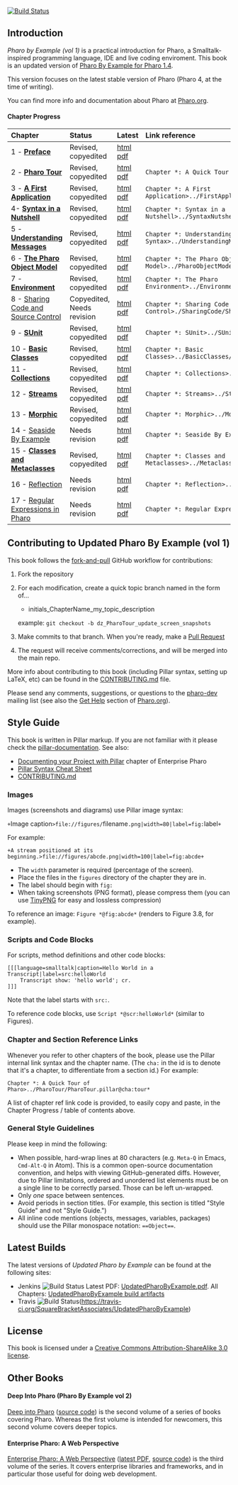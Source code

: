 [![Build Status](https://travis-ci.org/SquareBracketAssociates/UpdatedPharoByExample.svg?branch=master)](https://travis-ci.org/SquareBracketAssociates/UpdatedPharoByExample)

## Introduction

*Pharo by Example (vol 1)* is a practical introduction for Pharo, a Smalltalk-inspired programming language, IDE and live coding enviroment. This book is an updated version of [Pharo By Example for Pharo 1.4](https://github.com/SquareBracketAssociates/PharoByExample-english).

This version focuses on the latest stable version of Pharo (Pharo 4, at the time of writing).

You can find more info and documentation about Pharo at [Pharo.org](http://pharo.org/).

#### Chapter Progress

Chapter | Status | Latest | Link reference |
:-------|:-------|:-------|:----------------
1 - **[Preface](Preface/)** | Revised, copyedited | [html](https://ci.inria.fr/pharo-contribution/job/UpdatedPharoByExample/lastSuccessfulBuild/artifact/book-result/Preface/Preface.html) [pdf](https://ci.inria.fr/pharo-contribution/job/UpdatedPharoByExample/lastSuccessfulBuild/artifact/book-result/Preface/Preface.pdf) |
2 - **[Pharo Tour](PharoTour)** | Revised, copyedited | [html](https://ci.inria.fr/pharo-contribution/job/UpdatedPharoByExample/lastSuccessfulBuild/artifact/book-result/PharoTour/PharoTour.html) [pdf](https://ci.inria.fr/pharo-contribution/job/UpdatedPharoByExample/lastSuccessfulBuild/artifact/book-result/PharoTour/PharoTour.pdf) | `Chapter *: A Quick Tour of Pharo>../PharoTour/PharoTour.pillar@cha:tour*`
3 - **[A First Application](FirstApplication/)** | Revised, copyedited | [html](https://ci.inria.fr/pharo-contribution/job/UpdatedPharoByExample/lastSuccessfulBuild/artifact/book-result/FirstApplication/FirstApplication.html) [pdf](https://ci.inria.fr/pharo-contribution/job/UpdatedPharoByExample/lastSuccessfulBuild/artifact/book-result/FirstApplication/FirstApplication.pdf) | `Chapter *: A First Application>../FirstApplication/FirstApplicatioin.pier@cha:firstApp*`
4- **[Syntax in a Nutshell](SyntaxNutshell/)** | Revised, copyedited | [html](https://ci.inria.fr/pharo-contribution/job/UpdatedPharoByExample/lastSuccessfulBuild/artifact/book-result/SyntaxNutshell/SyntaxNutshell.html) [pdf](https://ci.inria.fr/pharo-contribution/job/UpdatedPharoByExample/lastSuccessfulBuild/artifact/book-result/SyntaxNutshell/SyntaxNutshell.pdf) | `Chapter *: Syntax in a Nutshell>../SyntaxNutshell/SyntaxNutshell.pillar@cha:syntax*`
5 - **[Understanding Messages](UnderstandingMessage/)** | Revised, copyedited | [html](https://ci.inria.fr/pharo-contribution/job/UpdatedPharoByExample/lastSuccessfulBuild/artifact/book-result/UnderstandingMessage/UnderstandingMessage.html) [pdf](https://ci.inria.fr/pharo-contribution/job/UpdatedPharoByExample/lastSuccessfulBuild/artifact/book-result/UnderstandingMessage/UnderstandingMessage.pdf) | `Chapter *: Understanding Message Syntax>../UnderstandingMessage/UnderstandingMessage.pillar@cha:messages*`
6 - **[The Pharo Object Model](PharoObjectModel/)** | Revised, copyedited | [html](https://ci.inria.fr/pharo-contribution/job/UpdatedPharoByExample/lastSuccessfulBuild/artifact/book-result/PharoObjectModel/PharoObjectModel.html) [pdf](https://ci.inria.fr/pharo-contribution/job/UpdatedPharoByExample/lastSuccessfulBuild/artifact/book-result/PharoObjectModel/PharoObjectModel.pdf) | `Chapter *: The Pharo Object Model>../PharoObjectModel/PharoObjectModel.pier@cha:model*`
7 - **[Environment](Environment/)** | Revised, copyedited | [html](https://ci.inria.fr/pharo-contribution/job/UpdatedPharoByExample/lastSuccessfulBuild/artifact/book-result/Environment/Environment.html) [pdf](https://ci.inria.fr/pharo-contribution/job/UpdatedPharoByExample/lastSuccessfulBuild/artifact/book-result/Environment/Environment.pdf) | `Chapter *: The Pharo Environment>../Environment/Environment.pillar@cha:env* `
8 - [Sharing Code and Source Control](SharingCode/) | Copyedited, Needs revision | [html](https://ci.inria.fr/pharo-contribution/job/UpdatedPharoByExample/lastSuccessfulBuild/artifact/book-result/SharingCode/SharingCode.html) [pdf](https://ci.inria.fr/pharo-contribution/job/UpdatedPharoByExample/lastSuccessfulBuild/artifact/book-result/SharingCode/SharingCode.pdf) | `Chapter *: Sharing Code and Source Control>./SharingCode/SharingCode.pillar@cha:sharingCode*`
9 - **[SUnit](SUnit/)** | Revised, copyedited | [html](https://ci.inria.fr/pharo-contribution/job/UpdatedPharoByExample/lastSuccessfulBuild/artifact/book-result/SUnit/SUnit.html) [pdf](https://ci.inria.fr/pharo-contribution/job/UpdatedPharoByExample/lastSuccessfulBuild/artifact/book-result/SUnit/SUnit.pdf) | `Chapter *: SUnit>../SUnit/SUnit.pillar@cha:sunit*`
10 - **[Basic Classes](BasicClasses/)** | Revised, copyedited | [html](https://ci.inria.fr/pharo-contribution/job/UpdatedPharoByExample/lastSuccessfulBuild/artifact/book-result/BasicClasses/BasicClasses.html) [pdf](https://ci.inria.fr/pharo-contribution/job/UpdatedPharoByExample/lastSuccessfulBuild/artifact/book-result/BasicClasses/BasicClasses.pdf) | `Chapter *: Basic Classes>../BasicClasses/BasicClasses.pier@cha:basicClasses*`
11 - **[Collections](Collections/)** | Revised, copyedited | [html](https://ci.inria.fr/pharo-contribution/job/UpdatedPharoByExample/lastSuccessfulBuild/artifact/book-result/Collections/Collections.html) [pdf](https://ci.inria.fr/pharo-contribution/job/UpdatedPharoByExample/lastSuccessfulBuild/artifact/book-result/Collections/Collections.pdf) | `Chapter *: Collections>../Collections/Collections.pier@cha:collections*`
12 - **[Streams](Streams/)** | Revised, copyedited | [html](https://ci.inria.fr/pharo-contribution/job/UpdatedPharoByExample/lastSuccessfulBuild/artifact/book-result/Streams/Streams.html) [pdf](https://ci.inria.fr/pharo-contribution/job/UpdatedPharoByExample/lastSuccessfulBuild/artifact/book-result/Streams/Streams.pdf) | `Chapter *: Streams>../Streams/Streams.pillar@cha:streams*`
13 - **[Morphic](Morphic/)** | Revised, copyedited | [html](https://ci.inria.fr/pharo-contribution/job/UpdatedPharoByExample/lastSuccessfulBuild/artifact/book-result/Morphic/Morphic.html) [pdf](https://ci.inria.fr/pharo-contribution/job/UpdatedPharoByExample/lastSuccessfulBuild/artifact/book-result/Morphic/Morphic.pdf) | `Chapter *: Morphic>../Morphic/Morphic.pier@cha:morphic*`
14 - [Seaside By Example](Seaside/) | Needs revision | [html](https://ci.inria.fr/pharo-contribution/job/UpdatedPharoByExample/lastSuccessfulBuild/artifact/book-result/Seaside/Seaside.html) [pdf](https://ci.inria.fr/pharo-contribution/job/UpdatedPharoByExample/lastSuccessfulBuild/artifact/book-result/Seaside/Seaside.pdf) | `Chapter *: Seaside By Example>../Seaside/Seaside.pier@cha:seaside*`
15 - **[Classes and Metaclasses](Metaclasses/)** | Revised, copyedited | [html](https://ci.inria.fr/pharo-contribution/job/UpdatedPharoByExample/lastSuccessfulBuild/artifact/book-result/Metaclasses/Metaclasses.html) [pdf](https://ci.inria.fr/pharo-contribution/job/UpdatedPharoByExample/lastSuccessfulBuild/artifact/book-result/Metaclasses/Metaclasses.pdf) | `Chapter *: Classes and Metaclasses>../Metaclasses/Metaclasses.pillar@cha:metaclasses*`
16 - [Reflection](Reflection/) | Needs revision | [html](https://ci.inria.fr/pharo-contribution/job/UpdatedPharoByExample/lastSuccessfulBuild/artifact/book-result/Reflection/Reflection.html) [pdf](https://ci.inria.fr/pharo-contribution/job/UpdatedPharoByExample/lastSuccessfulBuild/artifact/book-result/Reflection/Reflection.pdf) | `Chapter *: Reflection>../Reflexion/Reflexion.pier@cha:reflection*`
17 - [Regular Expressions in Pharo](Regex/) | Needs revision | [html](https://ci.inria.fr/pharo-contribution/job/UpdatedPharoByExample/lastSuccessfulBuild/artifact/book-result/Regex/Regex.html) [pdf](https://ci.inria.fr/pharo-contribution/job/UpdatedPharoByExample/lastSuccessfulBuild/artifact/book-result/Regex/Regex.pdf) | `Chapter *: Regular Expressions in Pharo>../Regex/Regex.pier@cha:regex*`

## Contributing to Updated Pharo By Example (vol 1)
This book follows the
[fork-and-pull](https://help.github.com/articles/using-pull-requests/#fork--pull)
GitHub workflow for contributions:

1. Fork the repository

2. For each modification, create a quick topic branch named in the form of...

   * initials_ChapterName_my_topic_description   

   example: `git checkout -b dz_PharoTour_update_screen_snapshots`

3. Make commits to that branch. When you're ready, make a
    [Pull Request](https://help.github.com/articles/using-pull-requests/#sending-the-pull-request)

4. The request will receive comments/corrections, and will be merged into the
    main repo.

More info about contributing to this book (including Pillar syntax, setting up
LaTeX, etc) can be found in the [CONTRIBUTING.md](CONTRIBUTING.md) file.

Please send any comments, suggestions, or questions to the [pharo-dev](http://lists.pharo.org/mailman/listinfo/pharo-users_lists.pharo.org)
mailing list (see also the [Get Help](http://www.pharo.org/community) section of
[Pharo.org](http://www.pharo.org/)).

## Style Guide

This book is written in Pillar markup. If you are not familiar with it please check the [pillar-documentation](https://github.com/pillar-markup/pillar-documentation).
See also:

* [Documenting your Project with Pillar](https://ci.inria.fr/pharo-contribution/job/EnterprisePharoBook/lastSuccessfulBuild/artifact/book-result/PillarChap/Pillar.html) chapter of Enterprise Pharo
* [Pillar Syntax Cheat Sheet](http://www.cheatography.com/benjaminvanryseghem/cheat-sheets/pillar/)
* [CONTRIBUTING.md](CONTRIBUTING.md)

### Images
Images (screenshots and diagrams) use Pillar image syntax:

`+`Image caption`>file://figures/`filename`.png|width=80|label=fig:`label`+`

For example:

```
+A stream positioned at its beginning.>file://figures/abcde.png|width=100|label=fig:abcde+
```

* The `width` parameter is required (percentage of the screen).
* Place the files in the `figures` directory of the chapter they are in.
* The label should begin with `fig:`
* When taking screenshots (PNG format), please compress them (you can use
[TinyPNG](https://tinypng.com/) for easy and lossless compression)

To reference an image: `Figure *@fig:abcde*`  (renders to Figure 3.8, for
example).

### Scripts and Code Blocks
For scripts, method definitions and other code blocks:

```
[[[language=smalltalk|caption=Hello World in a Transcript|label=src:helloWorld
	Transcript show: 'hello world'; cr.
]]]
```

Note that the label starts with `src:`.

To reference code blocks, use `Script *@scr:helloWorld*` (similar to Figures).

### Chapter and Section Reference Links

Whenever you refer to other chapters of the book, please use the Pillar internal
link syntax and the chapter name. (The `cha:` in the id is to denote that it's
a chapter, to differentiate from a section id.) For example:

`Chapter *: A Quick Tour of Pharo>../PharoTour/PharoTour.pillar@cha:tour*`

A list of chapter ref link code is provided, to easily copy and paste, in the
Chapter Progress / table of contents above.

### General Style Guidelines
Please keep in mind the following:

* When possible, hard-wrap lines at 80 characters (e.g. `Meta-Q` in Emacs,
    `Cmd-Alt-Q` in Atom). This is a common open-source documentation convention,
    and helps with viewing GitHub-generated diffs.
    However, due to Pillar limitations, ordered and unordered list elements must
    be on a single line to be correctly parsed. Those can be left un-wrapped.
* Only *one* space between sentences.
* Avoid periods in section titles. (For example, this section is titled "Style Guide"
    and not "Style Guide.")
* All inline code mentions (objects, messages, variables, packages) should use the
    Pillar monospace notation: `==Object==`.

## Latest Builds

The latest versions of *Updated Pharo by Example* can be found at the following sites:

* Jenkins ![Build Status](https://ci.inria.fr/pharo-contribution/buildStatus/icon?job=UpdatedPharoByExample)
    Latest PDF: [UpdatedPharoByExample.pdf](https://ci.inria.fr/pharo-contribution/view/Books/job/UpdatedPharoByExample/lastSuccessfulBuild/artifact/book-result/UpdatedPharoByExample.pdf). All Chapters: [UpdatedPharoByExample build artifacts](https://ci.inria.fr/pharo-contribution/job/UpdatedPharoByExample/lastSuccessfulBuild/artifact/book-result/)
* Travis ![Build Status](https://travis-ci.org/SquareBracketAssociates/UpdatedPharoByExample.svg?branch=master)(https://travis-ci.org/SquareBracketAssociates/UpdatedPharoByExample)

## License
This book is licensed under a
[Creative Commons Attribution-ShareAlike 3.0 license](http://creativecommons.org/licenses/by-sa/3.0/).

## Other Books
#### Deep Into Pharo (Pharo By Example vol 2)
[Deep into Pharo](http://www.deepintopharo.com/) ([source code](https://gforge.inria.fr/scm/viewvc.php/PharoByExampleTwo-Eng/?root=pharobooks)) is the second volume of a series of books covering Pharo. Whereas the first volume is intended for newcomers, this second volume covers deeper topics.

#### Enterprise Pharo: A Web Perspective
[Enterprise Pharo: A Web Perspective](http://files.pharo.org/books/enterprisepharo/)
([latest
PDF](https://ci.inria.fr/pharo-contribution/view/Books/job/EnterprisePharoBook/lastSuccessfulBuild/artifact/book-result/EnterprisePharo.pdf),
[source code](https://github.com/SquareBracketAssociates/EnterprisePharo))
is the third volume of the series.  It covers enterprise libraries and
frameworks, and in particular those useful for doing web development.
